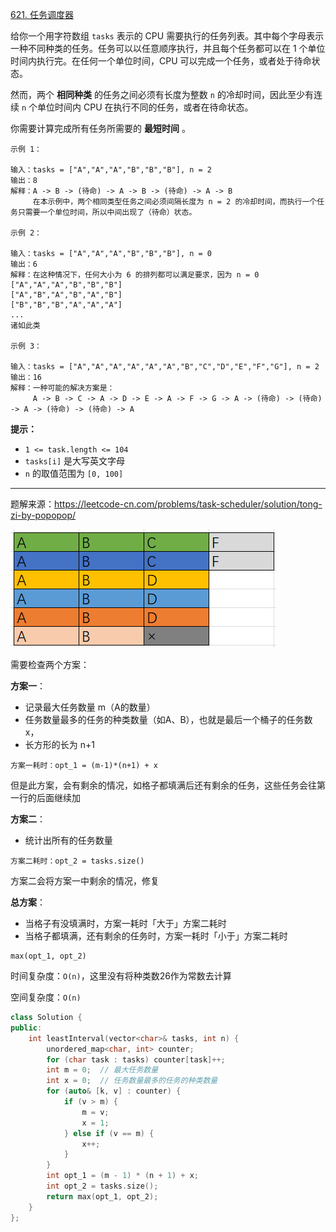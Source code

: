[621. 任务调度器](https://leetcode-cn.com/problems/task-scheduler/)

给你一个用字符数组 `tasks` 表示的 CPU 需要执行的任务列表。其中每个字母表示一种不同种类的任务。任务可以以任意顺序执行，并且每个任务都可以在 1 个单位时间内执行完。在任何一个单位时间，CPU 可以完成一个任务，或者处于待命状态。

然而，两个 **相同种类** 的任务之间必须有长度为整数 `n` 的冷却时间，因此至少有连续 `n` 个单位时间内 CPU 在执行不同的任务，或者在待命状态。

你需要计算完成所有任务所需要的 **最短时间** 。

```
示例 1：

输入：tasks = ["A","A","A","B","B","B"], n = 2
输出：8
解释：A -> B -> (待命) -> A -> B -> (待命) -> A -> B
     在本示例中，两个相同类型任务之间必须间隔长度为 n = 2 的冷却时间，而执行一个任务只需要一个单位时间，所以中间出现了（待命）状态。 

示例 2：

输入：tasks = ["A","A","A","B","B","B"], n = 0
输出：6
解释：在这种情况下，任何大小为 6 的排列都可以满足要求，因为 n = 0
["A","A","A","B","B","B"]
["A","B","A","B","A","B"]
["B","B","B","A","A","A"]
...
诸如此类

示例 3：

输入：tasks = ["A","A","A","A","A","A","B","C","D","E","F","G"], n = 2
输出：16
解释：一种可能的解决方案是：
     A -> B -> C -> A -> D -> E -> A -> F -> G -> A -> (待命) -> (待命) -> A -> (待命) -> (待命) -> A

```

**提示：**

- `1 <= task.length <= 104`
- `tasks[i]` 是大写英文字母
- `n` 的取值范围为 `[0, 100]`

---

题解来源：https://leetcode-cn.com/problems/task-scheduler/solution/tong-zi-by-popopop/

![621](../../img/621.png)

需要检查两个方案：

**方案一**：

- 记录最大任务数量 m（A的数量）
- 任务数量最多的任务的种类数量（如A、B），也就是最后一个桶子的任务数 x，
- 长方形的长为 n+1

```
方案一耗时：opt_1 = (m-1)*(n+1) + x
```

但是此方案，会有剩余的情况，如格子都填满后还有剩余的任务，这些任务会往第一行的后面继续加

**方案二**：

- 统计出所有的任务数量

```
方案二耗时：opt_2 = tasks.size()
```

方案二会将方案一中剩余的情况，修复

**总方案**：

- 当格子有没填满时，方案一耗时「大于」方案二耗时
- 当格子都填满，还有剩余的任务时，方案一耗时「小于」方案二耗时

```
max(opt_1, opt_2)
```

时间复杂度：`O(n)`，这里没有将种类数26作为常数去计算

空间复杂度：`O(n)`

```cpp
class Solution {
public:
    int leastInterval(vector<char>& tasks, int n) {
        unordered_map<char, int> counter;
        for (char task : tasks) counter[task]++;
        int m = 0;  // 最大任务数量
        int x = 0;  // 任务数量最多的任务的种类数量
        for (auto& [k, v] : counter) {
            if (v > m) {
                m = v;
                x = 1;
            } else if (v == m) {
                x++;
            }
        }
        int opt_1 = (m - 1) * (n + 1) + x;
        int opt_2 = tasks.size();
        return max(opt_1, opt_2);
    }
};
```

